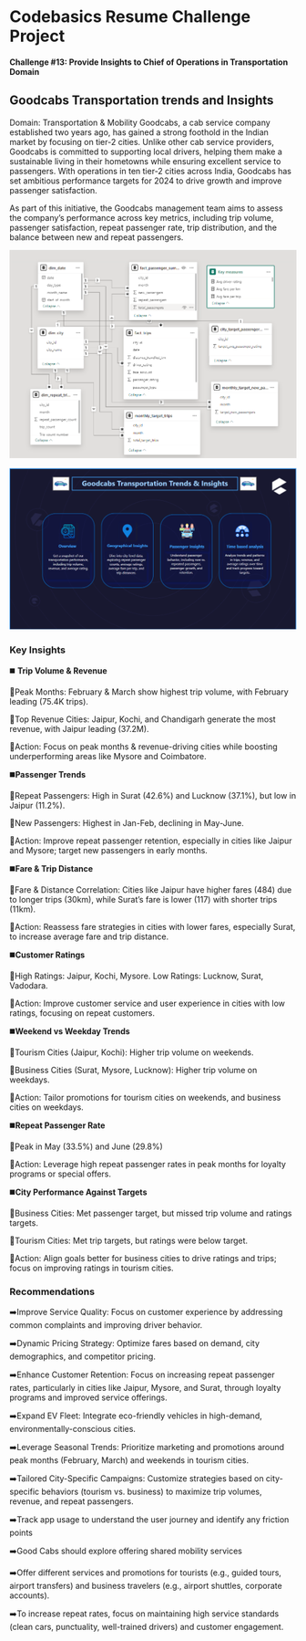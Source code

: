 # Codebasics Resume Challenge Project

#### Challenge #13: Provide Insights to Chief of Operations in Transportation Domain

## Goodcabs Transportation trends and Insights
Domain:  Transportation & Mobility 
Goodcabs, a cab service company established two years ago, has gained a strong foothold in the Indian market by focusing on tier-2 cities. Unlike other cab service providers, Goodcabs is committed to supporting local drivers, helping them make a sustainable living in their hometowns while ensuring excellent service to passengers. With operations in ten tier-2 cities across India, Goodcabs has set ambitious performance targets for 2024 to drive growth and improve passenger satisfaction. 

As part of this initiative, the Goodcabs management team aims to assess the company’s performance across key metrics, including trip volume, passenger satisfaction, repeat passenger rate, trip distribution, and the balance between new and repeat passengers. 

![Data Model](https://raw.githubusercontent.com/kalpanasanikommu/Goodcabs/main/Data%20Model.png)

![Home Page](https://raw.githubusercontent.com/kalpanasanikommu/Goodcabs/main/Home.png)


### Key Insights
◼️ **Trip Volume & Revenue**

🔸Peak Months: February & March show highest trip volume, with February leading (75.4K trips).

🔸Top Revenue Cities: Jaipur, Kochi, and Chandigarh generate the most revenue, with Jaipur leading (37.2M).

🔹Action: Focus on peak months & revenue-driving cities while boosting underperforming areas like Mysore and Coimbatore.

◼️**Passenger Trends**

🔸Repeat Passengers: High in Surat (42.6%) and Lucknow (37.1%), but low in Jaipur (11.2%).

🔸New Passengers: Highest in Jan-Feb, declining in May-June.

🔹Action: Improve repeat passenger retention, especially in cities like Jaipur and Mysore; target new passengers in early months.

◼️**Fare & Trip Distance**

🔸Fare & Distance Correlation: Cities like Jaipur have higher fares (484) due to longer trips (30km), while Surat’s fare is lower (117) with shorter trips (11km).

🔹Action: Reassess fare strategies in cities with lower fares, especially Surat, to increase average fare and trip distance.

◼️**Customer Ratings**

🔸High Ratings: Jaipur, Kochi, Mysore. Low Ratings: Lucknow, Surat, Vadodara.

🔹Action: Improve customer service and user experience in cities with low ratings, focusing on repeat customers.

◼️**Weekend vs Weekday Trends**

🔸Tourism Cities (Jaipur, Kochi): Higher trip volume on weekends.

🔸Business Cities (Surat, Mysore, Lucknow): Higher trip volume on weekdays.

🔹Action: Tailor promotions for tourism cities on weekends, and business cities on weekdays.

◼️**Repeat Passenger Rate**

🔸Peak in May (33.5%) and June (29.8%)

🔹Action: Leverage high repeat passenger rates in peak months for loyalty programs or special offers.

◼️**City Performance Against Targets**

🔸Business Cities: Met passenger target, but missed trip volume and ratings targets.

🔸Tourism Cities: Met trip targets, but ratings were below target.

🔹Action: Align goals better for business cities to drive ratings and trips; focus on improving ratings in tourism cities.

### Recommendations

➡️Improve Service Quality: Focus on customer experience by addressing common complaints and improving driver behavior.

➡️Dynamic Pricing Strategy: Optimize fares based on demand, city demographics, and competitor pricing.

➡️Enhance Customer Retention: Focus on increasing repeat passenger rates, particularly in cities like Jaipur, Mysore, and Surat, through loyalty programs and improved service offerings.

➡️Expand EV Fleet: Integrate eco-friendly vehicles in high-demand, environmentally-conscious cities.

➡️Leverage Seasonal Trends: Prioritize marketing and promotions around peak months (February, March) and weekends in tourism cities.

➡️Tailored City-Specific Campaigns: Customize strategies based on city-specific behaviors (tourism vs. business) to maximize trip volumes, revenue, and repeat passengers.

➡️Track app usage to understand the user journey and identify any friction points

➡️Good Cabs should explore offering shared mobility services 

➡️Offer different services and promotions for tourists (e.g., guided tours, airport transfers) and business travelers (e.g., airport shuttles, corporate accounts).

➡️To increase repeat rates, focus on maintaining high service standards (clean cars, punctuality, well-trained drivers) and customer engagement.

